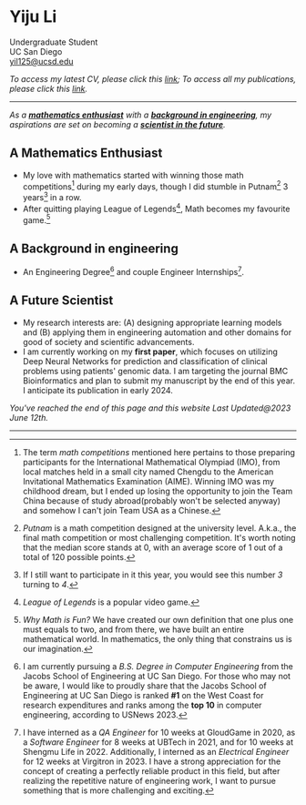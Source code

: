 # Yiju Li

Undergraduate Student  
UC San Diego  
[yil125@ucsd.edu](mailto:yil125@ucsd.edu)

*To access my latest CV, please click this [link](https://yijuli.info/CV.pdf); To access all my publications, please click this [link](publications).* 

---

*As a **[mathematics enthusiast](#a-mathematics-enthusiast)** with a **[background in engineering](#a-background-in-engineering)**, my aspirations are set on becoming a **[scientist in the future](#a-future-scientist)**.*



## A Mathematics Enthusiast
- My love with mathematics started with winning those math competitions[^1] during my early days, though I did stumble in Putnam[^2] 3 years[^3] in a row. 
- After quitting playing League of Legends[^5], Math becomes my favourite game.[^4]


## A Background in engineering
- An Engineering Degree[^6] and couple Engineer Internships[^7].

## A Future Scientist
- My research interests are: (A) designing appropriate learning models and (B) applying them in engineering automation and other domains for good of society and scientific advancements.
- I am currently working on my **first paper**, which focuses on utilizing Deep Neural Networks for prediction and classification of clinical problems using patients' genomic data. I am targeting the journal BMC Bioinformatics and plan to submit my manuscript by the end of this year. I anticipate its publication in early 2024.

[^1]: The term *math competitions* mentioned here pertains to those preparing participants for the International Mathematical Olympiad (IMO), from local matches held in a small city named Chengdu to the American Invitational Mathematics Examination (AIME). Winning IMO was my childhood dream, but I ended up losing the opportunity to join the Team China because of study abroad(probably won't be selected anyway) and somehow I can't join Team USA as a Chinese.

[^2]: *Putnam* is a math competition designed at the university level. A.k.a., the final math competition or most challenging competition. It's worth noting that the median score stands at 0, with an average score of 1 out of a total of 120 possible points.

[^3]: If I still want to participate in it this year, you would see this number *3* turning to *4*. 

[^4]: *Why Math is Fun?* We have created our own definition that one plus one must equals to two, and from there, we have built an entire mathematical world. In mathematics, the only thing that constrains us is our imagination.

[^5]: *League of Legends* is a popular video game. 

[^6]: I am currently pursuing a *B.S. Degree in Computer Engineering* from the Jacobs School of Engineering at UC San Diego. For those who may not be aware, I would like to proudly share that the Jacobs School of Engineering at UC San Diego is ranked **#1** on the West Coast for research expenditures and ranks among the **top 10** in computer engineering, according to USNews 2023.

[^7]: I have interned as a *QA Engineer* for 10 weeks at GloudGame in 2020, as a *Software Engineer* for 8 weeks at UBTech in 2021, and for 10 weeks at Shengmu Life in 2022. Additionally, I interned as an *Electrical Engineer* for 12 weeks at Virgitron in 2023. I have a strong appreciation for the concept of creating a perfectly reliable product in this field, but after realizing the repetitive nature of engineering work, I want to pursue something that is more challenging and exciting.

*You've reached the end of this page and this website Last Updated@2023 June 12th.*

---